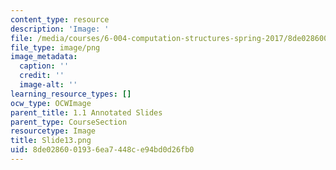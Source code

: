 ```yaml
---
content_type: resource
description: 'Image: '
file: /media/courses/6-004-computation-structures-spring-2017/8de0286001936ea7448ce94bd0d26fb0_Slide13.png
file_type: image/png
image_metadata:
  caption: ''
  credit: ''
  image-alt: ''
learning_resource_types: []
ocw_type: OCWImage
parent_title: 1.1 Annotated Slides
parent_type: CourseSection
resourcetype: Image
title: Slide13.png
uid: 8de02860-0193-6ea7-448c-e94bd0d26fb0
---
```

